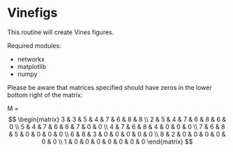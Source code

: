# Vinefigs
This routine will create Vines figures. 

Required modules:
- networkx
- matplotlib
- numpy

Please be aware that matrices specified should have zeros in the lower bottom right of the matrix:

M = $$
\begin{matrix}
3 & 3 & 5 & 4 & 7 & 6 & 8 & 8 \\
2 & 5 & 4 & 7 & 6 & 8 & 6 & 0 \\
5 & 4 & 7 & 6 & 8 & 7 & 0 & 0 \\
4 & 7 & 6 & 8 & 4 & 0 & 0 & 0 \\
7 & 6 & 8 & 5 & 0 & 0 & 0 & 0 \\
6 & 8 & 3 & 0 & 0 & 0 & 0 & 0 \\
8 & 2 & 0 & 0 & 0 & 0 & 0 & 0 \\
1 & 0 & 0 & 0 & 0 & 0 & 0 & 0
\end{matrix}
$$
